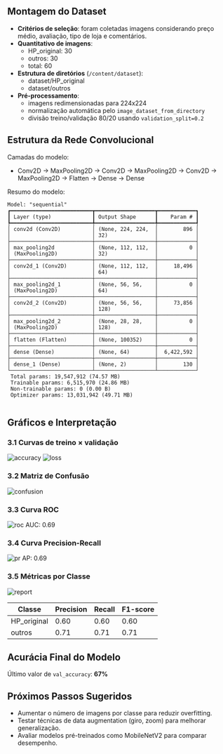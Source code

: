 ## Montagem do Dataset

- **Critérios de seleção**: foram coletadas imagens considerando preço médio, avaliação, tipo de loja e comentários.
- **Quantitativo de imagens**:
  - HP_original: 30
  - outros: 30
  - total: 60
- **Estrutura de diretórios** (`/content/dataset`):
  - dataset/HP_original
  - dataset/outros
- **Pré-processamento**:
  - imagens redimensionadas para 224x224
  - normalização automática pelo `image_dataset_from_directory`
  - divisão treino/validação 80/20 usando `validation_split=0.2`

## Estrutura da Rede Convolucional

Camadas do modelo:
  - Conv2D → MaxPooling2D → Conv2D → MaxPooling2D → Conv2D → MaxPooling2D → Flatten → Dense → Dense

Resumo do modelo:
```
Model: "sequential"
┏━━━━━━━━━━━━━━━━━━━━━━━━━━┳━━━━━━━━━━━━━━━━━━━┳━━━━━━━━━━━━┓
┃ Layer (type)             ┃ Output Shape      ┃    Param # ┃
┡━━━━━━━━━━━━━━━━━━━━━━━━━━╇━━━━━━━━━━━━━━━━━━━╇━━━━━━━━━━━━┩
│ conv2d (Conv2D)          │ (None, 224, 224,  │        896 │
│                          │ 32)               │            │
├──────────────────────────┼───────────────────┼────────────┤
│ max_pooling2d            │ (None, 112, 112,  │          0 │
│ (MaxPooling2D)           │ 32)               │            │
├──────────────────────────┼───────────────────┼────────────┤
│ conv2d_1 (Conv2D)        │ (None, 112, 112,  │     18,496 │
│                          │ 64)               │            │
├──────────────────────────┼───────────────────┼────────────┤
│ max_pooling2d_1          │ (None, 56, 56,    │          0 │
│ (MaxPooling2D)           │ 64)               │            │
├──────────────────────────┼───────────────────┼────────────┤
│ conv2d_2 (Conv2D)        │ (None, 56, 56,    │     73,856 │
│                          │ 128)              │            │
├──────────────────────────┼───────────────────┼────────────┤
│ max_pooling2d_2          │ (None, 28, 28,    │          0 │
│ (MaxPooling2D)           │ 128)              │            │
├──────────────────────────┼───────────────────┼────────────┤
│ flatten (Flatten)        │ (None, 100352)    │          0 │
├──────────────────────────┼───────────────────┼────────────┤
│ dense (Dense)            │ (None, 64)        │  6,422,592 │
├──────────────────────────┼───────────────────┼────────────┤
│ dense_1 (Dense)          │ (None, 2)         │        130 │
└──────────────────────────┴───────────────────┴────────────┘
 Total params: 19,547,912 (74.57 MB)
 Trainable params: 6,515,970 (24.86 MB)
 Non-trainable params: 0 (0.00 B)
 Optimizer params: 13,031,942 (49.71 MB)


```

## Gráficos e Interpretação

### 3.1 Curvas de treino × validação
![accuracy](graficos\history_accuracy.png)
![loss](graficos\history_loss.png)

### 3.2 Matriz de Confusão
![confusion](graficos\confusion_matrix.png)

### 3.3 Curva ROC
![roc](graficos\roc_curve.png)
AUC: 0.69

### 3.4 Curva Precision-Recall
![pr](graficos\pr_curve.png)
AP: 0.69

### 3.5 Métricas por Classe
![report](graficos\classification_report.png)

| Classe | Precision | Recall | F1-score |
|---|---|---|---|
| HP_original | 0.60 | 0.60 | 0.60 |
| outros | 0.71 | 0.71 | 0.71 |

## Acurácia Final do Modelo
Último valor de `val_accuracy`: **67%**

## Próximos Passos Sugeridos
- Aumentar o número de imagens por classe para reduzir overfitting.
- Testar técnicas de data augmentation (giro, zoom) para melhorar generalização.
- Avaliar modelos pré-treinados como MobileNetV2 para comparar desempenho.